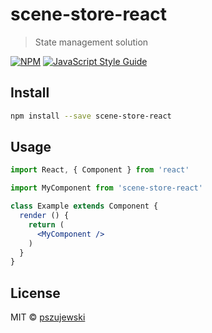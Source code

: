 # scene-store-react

> State management solution

[![NPM](https://img.shields.io/npm/v/scene-store-react.svg)](https://www.npmjs.com/package/scene-store-react) [![JavaScript Style Guide](https://img.shields.io/badge/code_style-standard-brightgreen.svg)](https://standardjs.com)

## Install

```bash
npm install --save scene-store-react
```

## Usage

```jsx
import React, { Component } from 'react'

import MyComponent from 'scene-store-react'

class Example extends Component {
  render () {
    return (
      <MyComponent />
    )
  }
}
```

## License

MIT © [pszujewski](https://github.com/pszujewski)
